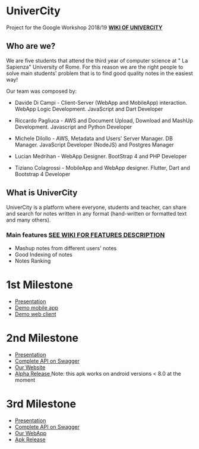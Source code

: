 # UniverCity
Project for the Google Workshop 2018/19
[__WIKI OF UNIVERCITY__](https://github.com/davidedc97/UniverCity/wiki "Wiki of UniverCity")

## Who are we?
We are five students that attend the third year of computer science at " La Sapienza" University of Rome. For this reason we are the right people to solve main students' problem that is to find good quality notes in the easiest way!

Our team was composed by:

- Davide Di Campi - 
  Client-Server (WebApp and MobileApp) interaction. 
  WebApp Logic Development.
  JavaScript and Dart Developer
  
- Riccardo Pagliuca - 
  AWS and Document Upload, Download and MashUp Development.
  Javascript and Python Developer
  
- Michele Dilollo - 
  AWS, Metadata and Users' Server Manager. DB Manager.
  JavaScript Developer (NodeJS) and Postgres Manager
  
- Lucian Medrihan - 
  WebApp Designer.
  BootStrap 4 and PHP Developer
  
- Tiziano Colagrossi - 
  MobileApp and WebApp designer.
  Flutter, Dart and Bootstrap 4 Developer

## What is UniverCity
UniverCity is a platform where everyone, students and teacher, can share and search for notes written in any format (hand-written or formatted text and many others).

### Main features [__SEE WIKI FOR FEATURES DESCRIPTION__](https://github.com/davidedc97/UniverCity/wiki/1.-List-of-possible-features)
- Mashup notes from different users' notes
- Good Indexing of notes
- Notes Ranking

# 1st Milestone
- [Presentation](https://docs.google.com/presentation/d/13HP_5mVvMxjHJI0JxrQ7UOg4eFrssTTWkLIBHwEaEN8/edit?usp=sharing)
- [Demo mobile app](https://xd.adobe.com/view/3ec5069c-435a-4774-6cc7-0c27541f4905-48f4/?hints=off)
- [Demo web client](https://xd.adobe.com/view/50f46b61-bc7a-4047-540e-dab969d36767-26c5/?hints=off)

# 2nd Milestone
- [Presentation](https://docs.google.com/presentation/d/1O5NojuoxNorrpDU4g-oW5aVZjzzBfDbk9NBEjSOfy6Y/edit#slide=id.p)
- [Complete API on Swagger](https://app.swaggerhub.com/apis-docs/univerCity9/univerCity/1.0.0-oas3)
- [Our Website](https://univercityalpha.herokuapp.com/)
- [Alpha Release ](https://github.com/davidedc97/UniverCity/blob/master/front-end/app_client/prealpha_UniverCity.apk)
Note: this apk works on android versions < 8.0 at the moment

# 3rd Milestone
- [Presentation](https://docs.google.com/presentation/d/1KIH7NBs0F-U7kmSnGfTBSQvoiz0zD3lFDXmrnqTqSpo/edit#slide=id.p)
- [Complete API on Swagger](https://app.swaggerhub.com/apis-docs/univerCity9/univerCity/1.0.0-oas3)
- [Our WebApp](https://univercityalpha.herokuapp.com/)
- [Apk Release](https://github.com/davidedc97/UniverCity/blob/client_app_beta/front-end/app_client/app_mod_1_1/UniverCity.apk)

